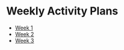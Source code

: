 # Weekly Activity Plans

 * [Week 1](activity-plan-week01.md)
 * [Week 2](activity-plan-week02.md)
 * [Week 3](activity-plan-week03.md)
